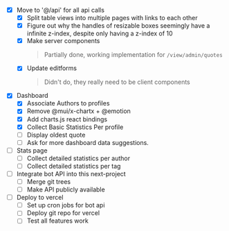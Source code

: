 - [x] Move to '@/api' for all api calls
    - [x] Split table views into multiple pages with links to each other
    - [x] Figure out why the handles of resizable boxes seemingly have a infinite z-index, despite only having a z-index of 10
    - [x] Make server components  
        > Partially done, working implementation for `/view/admin/quotes`
    - [x] Update editforms
        > Didn't do, they really need to be client components
- [x] Dashboard
    - [x] Associate Authors to profiles
    - [x] Remove @mui/x-chartx + @emotion
    - [x] Add charts.js react bindings 
    - [x] Collect Basic Statistics Per profile
    - [ ] Display oldest quote
    - [ ] Ask for more dashboard data suggestions.
- [ ] Stats page
    - [ ] Collect detailed statistics per author
    - [ ] Collect detailed statistics per tag
- [ ] Integrate bot API into this next-project
    - [ ] Merge git trees
    - [ ] Make API publicly available
- [ ] Deploy to vercel
    - [ ] Set up cron jobs for bot api
    - [ ] Deploy git repo for vercel
    - [ ] Test all features work